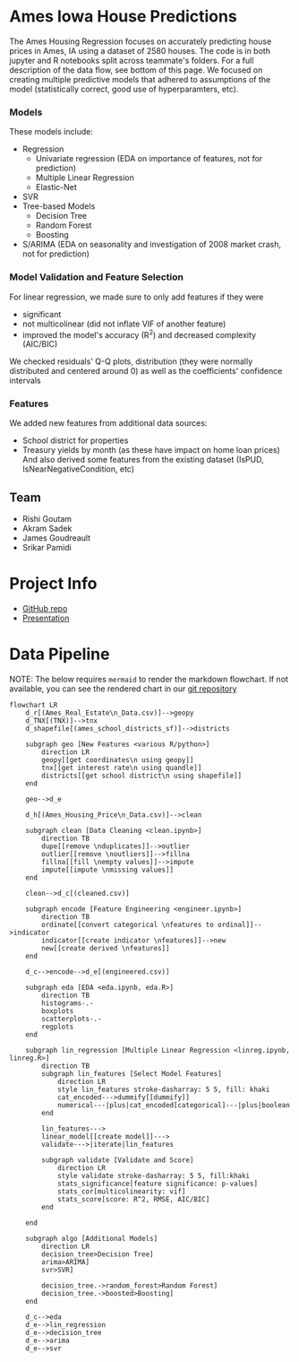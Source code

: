 # Ames Iowa House Predictions
The Ames Housing Regression focuses on accurately predicting house prices in Ames, IA using a dataset of 2580 houses.
The code is in both jupyter and R notebooks split across teammate's folders. For a full description of the data flow, see bottom of this page.
We focused on creating multiple predictive models that adhered to assumptions of the model (statistically correct, good use of hyperparamters, etc). 

### Models
These models include:
* Regression
  * Univariate regression (EDA on importance of features, not for prediction)
  * Multiple Linear Regression
  * Elastic-Net
* SVR
* Tree-based Models
  * Decision Tree
  * Random Forest
  * Boosting
* S/ARIMA (EDA on seasonality and investigation of 2008 market crash, not for prediction)

### Model Validation and Feature Selection
For linear regression, we made sure to only add features if they were
* significant
* not multicolinear (did not inflate VIF of another feature)
* improved the model's accuracy (R<sup>2</sup>) and decreased complexity (AIC/BIC)

We checked residuals' Q-Q plots, distribution (they were normally distributed and centered around 0) as well as the coefficients' confidence intervals

### Features
We added new features from additional data sources:
* School district for properties
* Treasury yields by month (as these have impact on home loan prices)
And also derived some features from the existing dataset (IsPUD, IsNearNegativeCondition, etc)

## Team
* Rishi Goutam
* Akram Sadek
* James Goudreault
* Srikar Pamidi

# Project Info
* [GitHub repo](github.com/rishigoutam/ames-iowa)
* [Presentation](https://docs.google.com/presentation/d/14Kt08GkOo-_00dKlXhadOi5QQhlWIdhumd3M6utnex0/edit?usp=sharing)

# Data Pipeline
NOTE: The below requires `mermaid` to render the markdown flowchart. If not available, you can see the rendered chart in our [git repository](github.com/rishigoutam/ames-iowa)

[//]: # (https://mermaid-js.github.io/mermaid/#/flowchart)

```mermaid
flowchart LR
    d_r[(Ames_Real_Estate\n_Data.csv)]-->geopy
    d_TNX[(TNX)]-->tnx
    d_shapefile[(ames_school_districts_sf)]-->districts
    
    subgraph geo [New Features <various R/python>]
        direction LR
        geopy[[get coordinates\n using geopy]]
        tnx[[get interest rate\n using quandle]]
        districts[[get school district\n using shapefile]]
    end
    
    geo-->d_e

    d_h[(Ames_Housing_Price\n_Data.csv)]-->clean
    
    subgraph clean [Data Cleaning <clean.ipynb>]
        direction TB
        dupe[[remove \nduplicates]]-->outlier
        outlier[[remove \noutliers]]-->fillna
        fillna[[fill \nempty values]]-->impute
        impute[[impute \nmissing values]]
    end
    
    clean-->d_c[(cleaned.csv)]
    
    subgraph encode [Feature Engineering <engineer.ipynb>]
        direction TB
        ordinate[[convert categorical \nfeatures to ordinal]]-->indicator
        indicator[[create indicator \nfeatures]]-->new
        new[[create derived \nfeatures]]
    end
    
    d_c-->encode-->d_e[(engineered.csv)]
    
    subgraph eda [EDA <eda.ipynb, eda.R>]
        direction TB
        histograms-.-
        boxplots
        scatterplots-.-
        regplots
    end
    
    subgraph lin_regression [Multiple Linear Regression <linreg.ipynb, linreg.R>]
        direction TB
        subgraph lin_features [Select Model Features]
            direction LR
            style lin_features stroke-dasharray: 5 5, fill: khaki
            cat_encoded--->dummify[[dummify]]
            numerical---|plus|cat_encoded[categorical]---|plus|boolean
        end
        
        lin_features--->
        linear_model[[create model]]--->
        validate--->|iterate|lin_features
        
        subgraph validate [Validate and Score]
            direction LR
            style validate stroke-dasharray: 5 5, fill:khaki
            stats_significance[feature significance: p-values]
            stats_cor[multicolinearity: vif]
            stats_score[score: R^2, RMSE, AIC/BIC]
        end
        
    end
    
    subgraph algo [Additional Models]
        direction LR
        decision_tree>Decision Tree]
        arima>ARIMA]
        svr>SVR]
        
        decision_tree.->random_forest>Random Forest]
        decision_tree.->boosted>Boosting]
    end
    
    d_c-->eda
    d_e-->lin_regression
    d_e-->decision_tree
    d_e-->arima
    d_e-->svr
```